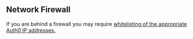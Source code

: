 ## Network Firewall

If you are behind a firewall you may require [whitelisting of the appropriate Auth0 IP addresses.](guides/ip_whitelist)
